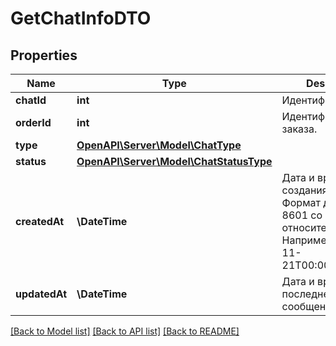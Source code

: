 # GetChatInfoDTO

## Properties
Name | Type | Description | Notes
------------ | ------------- | ------------- | -------------
**chatId** | **int** | Идентификатор чата. | 
**orderId** | **int** | Идентификатор заказа. | 
**type** | [**OpenAPI\Server\Model\ChatType**](ChatType.md) |  | 
**status** | [**OpenAPI\Server\Model\ChatStatusType**](ChatStatusType.md) |  | 
**createdAt** | **\DateTime** | Дата и время создания чата.  Формат даты: ISO 8601 со смещением относительно UTC. Например, &#x60;2017-11-21T00:00:00+03:00&#x60;. | 
**updatedAt** | **\DateTime** | Дата и время последнего сообщения в чате. | 

[[Back to Model list]](../README.md#documentation-for-models) [[Back to API list]](../README.md#documentation-for-api-endpoints) [[Back to README]](../README.md)


